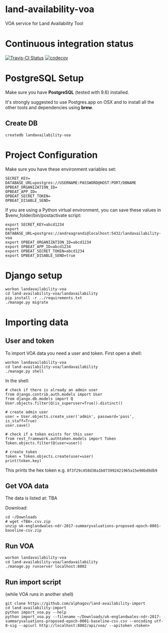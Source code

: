 # land-availability-voa
VOA service for Land Availability Tool

# Continuous integration status

[![Travis-CI Status](https://secure.travis-ci.org/alphagov/land-availability-voa.png?branch=master)](http://travis-ci.org/#!/alphagov/land-availability-voa)
[![codecov](https://codecov.io/gh/alphagov/land-availability-voa/branch/master/graph/badge.svg)](https://codecov.io/gh/alphagov/land-availability-voa)

# PostgreSQL Setup

Make sure you have **PostgreSQL** (tested with 9.6) installed.

It's strongly suggested to use Postgres.app on OSX and to install all the other
tools and dependencies using **brew**.

## Create DB

```
createdb landavailability-voa
```

# Project Configuration

Make sure you have these environment variables set:

```
SECRET_KEY=
DATABASE_URL=postgres://USERNAME:PASSWORD@HOST:PORT/DBNAME
OPBEAT_ORGANIZATION_ID=
OPBEAT_APP_ID=
OPBEAT_SECRET_TOKEN=
OPBEAT_DISABLE_SEND=
```

If you are using a Python virtual environment, you can save these values in
$venv_folder/bin/postactivate script:

```
export SECRET_KEY=abcd1234
export DATABASE_URL=postgres://andreagrandi@localhost:5432/landavailability-voa
export OPBEAT_ORGANIZATION_ID=abcd1234
export OPBEAT_APP_ID=abcd1234
export OPBEAT_SECRET_TOKEN=abcd1234
export OPBEAT_DISABLE_SEND=true
```

# Django setup

    workon landavailability-voa
    cd land-availability-voa/landavailability
    pip install -r ../requirements.txt
    ./manage.py migrate

# Importing data

## User and token

To import VOA data you need a user and token. First open a shell:

    workon landavailability-voa
    cd land-availability-voa/landavailability
    ./manage.py shell

In the shell:

```
# check if there is already an admin user
from django.contrib.auth.models import User
from django.db.models import Q
User.objects.filter(Q(is_superuser=True)).distinct()

# create admin user
user = User.objects.create_user('admin', password='pass', is_staff=True)
user.save()

# check if a token exists for this user
from rest_framework.authtoken.models import Token
Token.objects.filter(Q(user=user))

# create token
token = Token.objects.create(user=user)
print(token.key)
```

This prints the hex token e.g. `8f3f29c458d38a1b073992421965a15e90bd8db9`

## Get VOA data

The data is listed at: TBA

Download:

    cd ~/Downloads
    # wget <TBA>.csv.zip
    unzip uk-englandwales-ndr-2017-summaryvaluations-proposed-epoch-0001-baseline-csv.zip

## Run VOA

    workon landavailability-voa
    cd land-availability-voa/landavailability
    ./manage.py runserver localhost:8002

## Run import script

(while VOA runs in another shell)

    git clone https://github.com/alphagov/land-availability-import
    cd land-availability-import
    python import_voa.py --help
    python import_voa.py --filename ~/Downloads/uk-englandwales-ndr-2017-summaryvaluations-proposed-epoch-0001-baseline-csv.csv --encoding utf-8-sig --apiurl http://localhost:8002/api/voa/ --apitoken <token>
